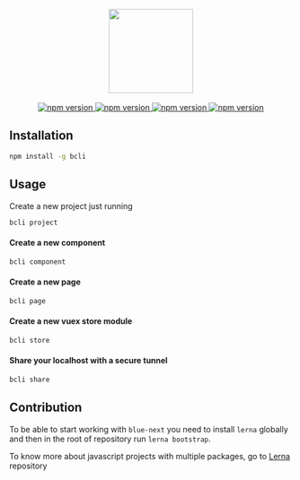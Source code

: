 <p align="center">
  <img  src="http://i.imgur.com/QmJrU0A.png" width="150" />
  <br> <br>
  <a href="https://www.npmjs.com/package/bcli">
    <img src="https://img.shields.io/npm/v/bcli.svg?label=bcli" alt="npm version">
  </a>
  <a href="https://www.npmjs.com/package/blue-scripts">
    <img src="https://img.shields.io/npm/v/blue-scripts.svg?label=blue-scripts" alt="npm version">
  </a>
  <a href="https://www.npmjs.com/package/blue-templates">
    <img src="https://img.shields.io/npm/v/blue-templates.svg?label=blue-templates" alt="npm version">
  </a>
  <a href="https://www.npmjs.com/package/eslint-config-blocklevel">
    <img src="https://img.shields.io/npm/v/eslint-config-blocklevel.svg?label=eslint-config-blocklevel" alt="npm version">
  </a>
</p>


## Installation

```bash
npm install -g bcli
```

## Usage

Create a new project just running 

```bash 
bcli project
```

#### Create a new component

```bash
bcli component
```

#### Create a new page

```bash
bcli page
```

#### Create a new vuex store module

```bash
bcli store
```

#### Share your localhost with a secure tunnel

```bash
bcli share
```

## Contribution

To be able to start working with `blue-next` you need to install `lerna` globally and then in the root of repository run `lerna bootstrap`.

To know more about javascript projects with multiple packages, go to [Lerna](https://github.com/lerna/lerna) repository
